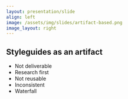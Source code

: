 ```yaml
---
layout: presentation/slide
align: left
image: /assets/img/slides/artifact-based.png
image_layout: right
---
```

## Styleguides as an artifact

- Not deliverable
- Research first
- Not reusable
- Inconsistent
- Waterfall
